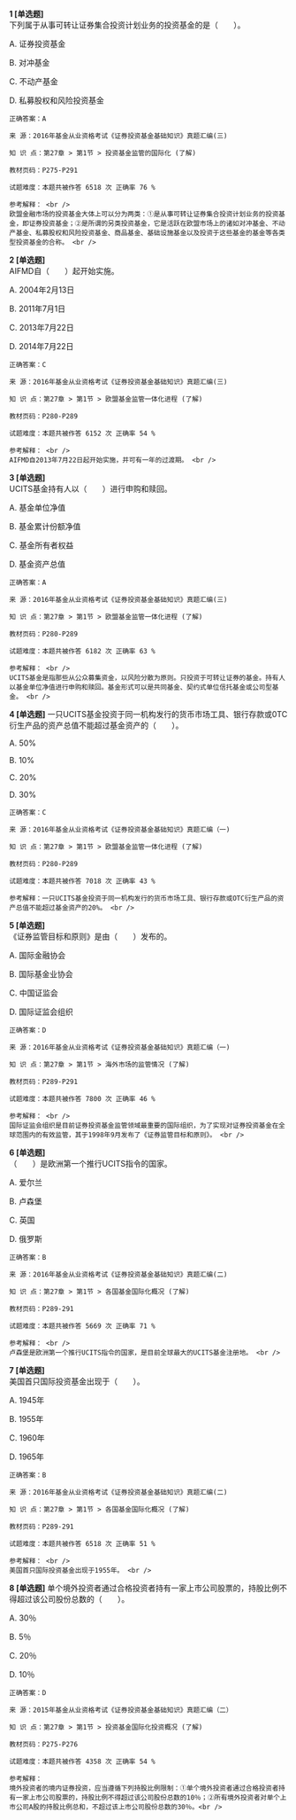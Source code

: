 **1 [单选题]**  <br />
下列属于从事可转让证券集合投资计划业务的投资基金的是（　　）。 

A. 证券投资基金

B. 对冲基金

C. 不动产基金

D. 私募股权和风险投资基金 

```
正确答案：A

来 源：2016年基金从业资格考试《证券投资基金基础知识》真题汇编(三)

知 识 点：第27章 > 第1节 > 投资基金监管的国际化 (了解)

教材页码：P275-P291

试题难度：本题共被作答 6518 次 正确率 76 %

参考解释： <br />
欧盟金融市场的投资基金大体上可以分为两类：①是从事可转让证券集合投资计划业务的投资基金，即证券投资基金；②是所谓的另类投资基金，它是活跃在欧盟市场上的诸如对冲基金、不动产基金、私募股权和风险投资基金、商品基金、基础设施基金以及投资于这些基金的基金等各类型投资基金的合称。 <br />

```


**2 [单选题]**  <br />
AIFMD自（　　）起开始实施。 

A. 2004年2月13日

B. 2011年7月1日

C. 2013年7月22日

D. 2014年7月22日 

```
正确答案：C

来 源：2016年基金从业资格考试《证券投资基金基础知识》真题汇编(三)

知 识 点：第27章 > 第1节 > 欧盟基金监管一体化进程 (了解)

教材页码：P280-P289

试题难度：本题共被作答 6152 次 正确率 54 %

参考解释： <br />
AIFMD自2013年7月22日起开始实施，并可有一年的过渡期。 <br />

```


**3 [单选题]**  <br />
UCITS基金持有人以（　　）进行申购和赎回。 

A. 基金单位净值

B. 基金累计份额净值

C. 基金所有者权益

D. 基金资产总值 

```
正确答案：A

来 源：2016年基金从业资格考试《证券投资基金基础知识》真题汇编(三)

知 识 点：第27章 > 第1节 > 欧盟基金监管一体化进程 (了解)

教材页码：P280-P289

试题难度：本题共被作答 6182 次 正确率 63 %

参考解释： <br />
UCITS基金是指那些从公众募集资金，以风险分散为原则。只投资于可转让证券的基金。持有人以基金单位净值进行申购和赎回。基金形式可以是共同基金、契约式单位信托基金或公司型基金。 <br />

```


**4 [单选题]** 一只UCITS基金投资于同一机构发行的货币市场工具、银行存款或0TC衍生产品的资产总值不能超过基金资产的（&emsp;&emsp;）。

A. 50%

B. 10%

C. 20%

D. 30% 

```
正确答案：C

来 源：2016年基金从业资格考试《证券投资基金基础知识》真题汇编（一)

知 识 点：第27章 > 第1节 > 欧盟基金监管一体化进程 (了解)

教材页码：P280-P289

试题难度：本题共被作答 7018 次 正确率 43 %

参考解释：一只UCITS基金投资于同一机构发行的货币市场工具、银行存款或OTC衍生产品的资产总值不能超过基金资产的20%。 <br />
```


**5 [单选题]**  <br />
《证券监管目标和原则》是由（　　）发布的。 

A. 国际金融协会

B. 国际基金业协会

C. 中国证监会

D. 国际证监会组织 

```
正确答案：D

来 源：2016年基金从业资格考试《证券投资基金基础知识》真题汇编（一)

知 识 点：第27章 > 第1节 > 海外市场的监管情况 (了解)

教材页码：P289-P291

试题难度：本题共被作答 7800 次 正确率 46 %

参考解释： <br />
国际证监会组织是目前证券投资基金监管领域最重要的国际组织，为了实现对证券投资基金在全球范围内的有效监管，其于1998年9月发布了《证券监管目标和原则》。 <br />

```


**6 [单选题]**  <br />
（　　）是欧洲第一个推行UCITS指令的国家。 

A. 爱尔兰

B. 卢森堡

C. 英国

D. 俄罗斯 

```
正确答案：B

来 源：2016年基金从业资格考试《证券投资基金基础知识》真题汇编(二)

知 识 点：第27章 > 第1节 > 各国基金国际化概况 (了解)

教材页码：P289-291

试题难度：本题共被作答 5669 次 正确率 71 %

参考解释： <br />
卢森堡是欧洲第一个推行UCITS指令的国家，是目前全球最大的UCITS基金注册地。 <br />

```


**7 [单选题]**  <br />
美国首只国际投资基金出现于（　　）。 

A. 1945年

B. 1955年

C. 1960年

D. 1965年 

```
正确答案：B

来 源：2016年基金从业资格考试《证券投资基金基础知识》真题汇编(二)

知 识 点：第27章 > 第1节 > 各国基金国际化概况 (了解)

教材页码：P289-291

试题难度：本题共被作答 6518 次 正确率 51 %

参考解释： <br />
美国首只国际投资基金出现于1955年。 <br />

```


**8 [单选题]** 
单个境外投资者通过合格投资者持有一家上市公司股票的，持股比例不得超过该公司股份总数的（　　）。

A. 30％

B. 5％

C. 20％

D. 10％

```
正确答案：D

来 源：2015年基金从业资格考试《证券投资基金基础知识》真题汇编（二）

知 识 点：第27章 > 第1节 > 投资基金国际化投资概况 (了解)

教材页码：P275-P276

试题难度：本题共被作答 4358 次 正确率 54 %

参考解释：
境外投资者的境内证券投资，应当遵循下列持股比例限制：①单个境外投资者通过合格投资者持有一家上市公司股票的，持股比例不得超过该公司股份总数的10％；②所有境外投资者对单个上市公司A股的持股比例总和，不超过该上市公司股份总数的30％。<br />

```

